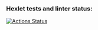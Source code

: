 ### Hexlet tests and linter status:
[![Actions Status](https://github.com/bolda1995/python-project-49/workflows/hexlet-check/badge.svg)](https://github.com/bolda1995/python-project-49/actions)